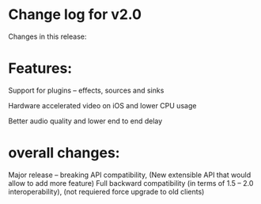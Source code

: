 # Change log for v2.0

Changes in this release:

Features:
=========
Support for plugins – effects, sources and sinks

Hardware accelerated video on iOS and lower CPU usage

Better audio quality and lower end to end delay

overall changes:
================
Major release – breaking API compatibility, (New extensible API that would allow to add more feature)
Full backward compatibility (in terms of 1.5 – 2.0 interoperability), (not requiered force upgrade to old clients)

